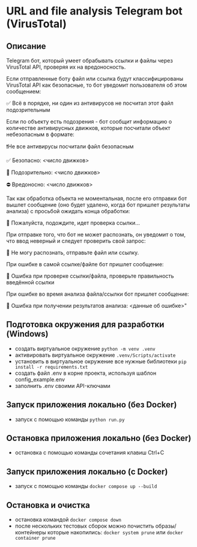 # URL and file analysis Telegram bot (VirusTotal)

## Описание
Telegram бот, который умеет обрабывать ссылки и файлы через VirusTotal API, проверяя их на вредоносность.

Если отправленные боту файл или ссылка будут классифицированы VirusTotal API как безопасные, то бот уведомит пользователя об этом сообщением:

✅ Всё в порядке, ни один из антивирусов не посчитал этот файл подозрительным

Если по объекту есть подозрения - бот сообщит информацию о количестве антивирусных движков, которые посчитали объект небезопасным в формате:

❗️Не все антивирусы посчитали файл безопасным

✅ Безопасно: <число движков>

🤔 Подозрительно: <число движков>

⛔️ Вредоносно: <число движков>

Так как обработка объекта не моментальная, после его отправки бот вышлет сообщение (оно будет удалено, когда бот пришлет результаты анализа) с просьбой ожидать конца обработки:

🔄 Пожалуйста, подождите, идет проверка ссылки...

При отправке того, что бот не может распознать, он уведомит о том, что ввод неверный и следует проверить свой запрос:

🤖 Не могу распознать, отправьте файл или ссылку.

При ошибке в самой ссылке/файле бот пришлет сообщение:

🤖 Ошибка при проверке ссылки/файла, проверьте правильность введённой ссылки

При ошибке во время анализа файла/ссылки бот пришлет сообщение:

🤖 Ошибка при получении результатов анализа: <данные об ошибке>"



## Подготовка окружения для разработки (Windows)
- создать виртуальное окружение `python -m venv .venv`
- активировать виртуальное окружение `.venv/Scripts/activate`
- установить в виртуальное окружение все нужные библиотеки `pip install -r requirements.txt`
- создать файл .env в корне проекта, используя шаблон config_example.env
- заполнить .env своими API-ключами

## Запуск приложения локально (без Docker)
- запуск с помощью команды `python run.py`

## Остановка приложения локально (без Docker)
- остановка с помощью команды сочетания клавиш Ctrl+C

## Запуск приложения локально (с Docker)
- запуск с помощью команды `docker compose up --build`

## Остановка и очистка
- остановка командой `docker compose down`
- после нескольких тестовых сборок можно почистить образы/контейнеры которые накопились: `docker system prune` или `docker container prune`